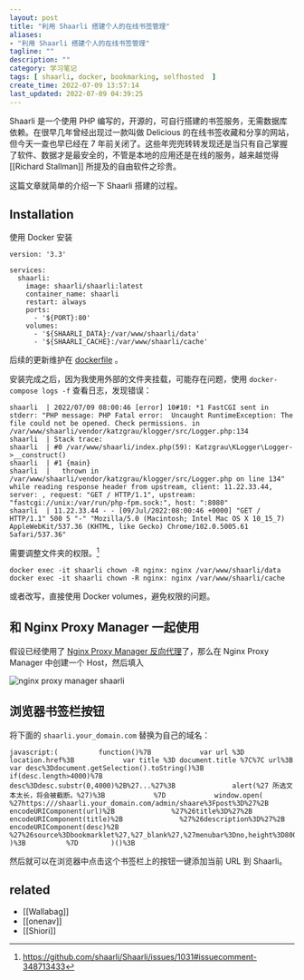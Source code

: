 ```yaml
---
layout: post
title: "利用 Shaarli 搭建个人的在线书签管理"
aliases:
- "利用 Shaarli 搭建个人的在线书签管理"
tagline: ""
description: ""
category: 学习笔记
tags: [ shaarli, docker, bookmarking, selfhosted  ]
create_time: 2022-07-09 13:57:14
last_updated: 2022-07-09 04:39:25
---
```


Shaarli 是一个使用 PHP 编写的，开源的，可自行搭建的书签服务，无需数据库依赖。在很早几年曾经出现过一款叫做 Delicious 的在线书签收藏和分享的网站，但今天一查也早已经在 7 年前关闭了。这些年兜兜转转发现还是当只有自己掌握了软件、数据才是最安全的，不管是本地的应用还是在线的服务，越来越觉得 [[Richard Stallman]] 所提及的自由软件之珍贵。

这篇文章就简单的介绍一下 Shaarli 搭建的过程。

## Installation
使用 Docker 安装

```
version: '3.3'

services:
  shaarli:
    image: shaarli/shaarli:latest
    container_name: shaarli
    restart: always
    ports:
      - '${PORT}:80'
    volumes:
      - '${SHAARLI_DATA}:/var/www/shaarli/data'
      - '${SHAARLI_CACHE}:/var/www/shaarli/cache'
```

后续的更新维护在 [dockerfile](https://github.com/einverne/dockerfile) 。

安装完成之后，因为我使用外部的文件夹挂载，可能存在问题，使用 `docker-compose logs -f` 查看日志，发现错误：

```
shaarli  | 2022/07/09 08:00:46 [error] 10#10: *1 FastCGI sent in stderr: "PHP message: PHP Fatal error:  Uncaught RuntimeException: The file could not be opened. Check permissions. in /var/www/shaarli/vendor/katzgrau/klogger/src/Logger.php:134
shaarli  | Stack trace:
shaarli  | #0 /var/www/shaarli/index.php(59): Katzgrau\KLogger\Logger->__construct()
shaarli  | #1 {main}
shaarli  |   thrown in /var/www/shaarli/vendor/katzgrau/klogger/src/Logger.php on line 134" while reading response header from upstream, client: 11.22.33.44, server: , request: "GET / HTTP/1.1", upstream: "fastcgi://unix:/var/run/php-fpm.sock:", host: ":8080"
shaarli  | 11.22.33.44 - - [09/Jul/2022:08:00:46 +0000] "GET / HTTP/1.1" 500 5 "-" "Mozilla/5.0 (Macintosh; Intel Mac OS X 10_15_7) AppleWebKit/537.36 (KHTML, like Gecko) Chrome/102.0.5005.61 Safari/537.36"
````

需要调整文件夹的权限。[^1]

```
docker exec -it shaarli chown -R nginx: nginx /var/www/shaarli/data
docker exec -it shaarli chown -R nginx: nginx /var/www/shaarli/cache
```

[^1]: <https://github.com/shaarli/Shaarli/issues/1031#issuecomment-348713433>

或者改写，直接使用 Docker volumes，避免权限的问题。

## 和 Nginx Proxy Manager 一起使用
假设已经使用了 [Nginx Proxy Manager 反向代理](/post/2022/02/nginx-proxy-manager.html)了，那么在 Nginx Proxy Manager 中创建一个 Host，然后填入

![nginx proxy manager shaarli](https://img.gtk.pw/i/2022/07/09/62c93ea0e650f.png)

## 浏览器书签栏按钮
将下面的 `shaarli.your_domain.com` 替换为自己的域名：

```
javascript:(          function()%7B            var url %3D location.href%3B            var title %3D document.title %7C%7C url%3B            var desc%3Ddocument.getSelection().toString()%3B            if(desc.length>4000)%7B              desc%3Ddesc.substr(0,4000)%2B%27...%27%3B              alert(%27 所选文本太长，将会被截断。%27)%3B            %7D            window.open(              %27https:///shaarli.your_domain.com/admin/shaare%3Fpost%3D%27%2B encodeURIComponent(url)%2B              %27%26title%3D%27%2B encodeURIComponent(title)%2B              %27%26description%3D%27%2B encodeURIComponent(desc)%2B              %27%26source%3Dbookmarklet%27,%27_blank%27,%27menubar%3Dno,height%3D800,width%3D600,toolbar%3Dno,scrollbars%3Dyes,status%3Dno,dialog%3D1%27            )%3B          %7D        )()%3B
```

然后就可以在浏览器中点击这个书签栏上的按钮一键添加当前 URL 到 Shaarli。

## related

- [[Wallabag]]
- [[onenav]]
- [[Shiori]]
